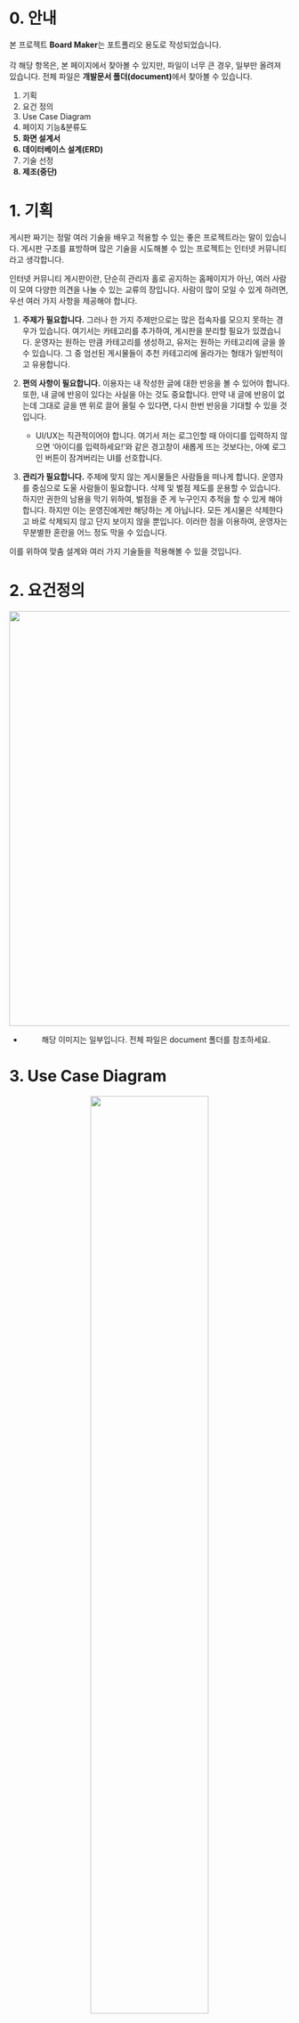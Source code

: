 # 0. 안내

본 프로젝트 <b>Board Maker</b>는 포트폴리오 용도로 작성되었습니다.
<br><br>각 해당 항목은, 본 페이지에서 찾아볼 수 있지만, 파일이 너무 큰 경우, 일부만 올려져 있습니다. 전체 파일은 <b>개발문서 폴더(document)</b>에서 찾아볼 수 있습니다.

<ol>
<li>기획</li>
<li>요건 정의</li>
<li>Use Case Diagram</li>
<li>페이지 기능&분류도</li>
<b><li>화면 설계서</li></b>
<b><li>데이터베이스 설계(ERD)</li></b>
<li>기술 선정</li>
<b><li>제조(중단)</li></b>
</ol>

# 1. 기획

게시판 짜기는 정말 여러 기술을 배우고 적용할 수 있는 좋은 프로젝트라는 말이 있습니다. 게시판 구조를 표방하며 많은 기술을 시도해볼 수 있는 프로젝트는 인터넷 커뮤니티라고 생각합니다.

인터넷 커뮤니티 게시판이란, 단순히 관리자 홀로 공지하는 홈페이지가 아닌, 여러 사람이 모여 다양한 의견을 나눌 수 있는 교류의 장입니다. 사람이 많이 모일 수 있게 하려면, 우선 여러 가지 사항을 제공해야 합니다.

1. <b>주제가 필요합니다.</b> 그러나 한 가지 주제만으로는 많은 접속자를 모으지 못하는 경우가 있습니다. 여기서는 카테고리를 추가하여, 게시판을 분리할 필요가 있겠습니다. 운영자는 원하는 만큼 카테고리를 생성하고, 유저는 원하는 카테고리에 글을 쓸 수 있습니다. 그 중 엄선된 게시물들이 추천 카테고리에 올라가는 형태가 일반적이고 유용합니다.

2. <b>편의 사항이 필요합니다.</b> 이용자는 내 작성한 글에 대한 반응을 볼 수 있어야 합니다. 또한, 내 글에 반응이 있다는 사실을 아는 것도 중요합니다. 만약 내 글에 반응이 없는데 그대로 글을 맨 위로 끌어 올릴 수 있다면, 다시 한번 반응을 기대할 수 있을 것입니다. <ul><li>UI/UX는 직관적이어야 합니다. 여기서 저는 로그인할 때 아이디를 입력하지 않으면 ‘아이디를 입력하세요!’와 같은 경고창이 새롭게 뜨는 것보다는, 아예 로그인 버튼이 잠겨버리는 UI를 선호합니다.</li></ul>

3. <b>관리가 필요합니다.</b> 주제에 맞지 않는 게시물들은 사람들을 떠나게 합니다. 운영자를 중심으로 도울 사람들이 필요합니다. 삭제 및 벌점 제도를 운용할 수 있습니다. 하지만 권한의 남용을 막기 위하여, 벌점을 준 게 누구인지 추적을 할 수 있게 해야 합니다. 하지만 이는 운영진에게만 해당하는 게 아닙니다. 모든 게시물은 삭제한다고 바로 삭제되지 않고 단지 보이지 않을 뿐입니다. 이러한 점을 이용하여, 운영자는 무분별한 혼란을 어느 정도 막을 수 있습니다.

이를 위하여 맞춤 설계와 여러 가지 기술들을 적용해볼 수 있을 것입니다.

# 2. 요건정의

<p align="center"><img width="745" src="https://user-images.githubusercontent.com/113015792/229287990-5363a4ab-d182-45c6-8fbd-dcd61d84b2c5.png"></p>
<div align="center"><ul><li>해당 이미지는 일부입니다. 전체 파일은 document 폴더를 참조하세요.</li></ul></div>

# 3. Use Case Diagram

<p align="center"><img width="65%" height="65%" src="https://user-images.githubusercontent.com/113015792/229288479-c8a222c9-699c-4272-8bb7-9c3fe37fc866.png"></p>

# 4. 페이지 기능&분류도

<p align="center"><img width="944" src="https://user-images.githubusercontent.com/113015792/229290915-a17864fe-9a75-4fce-9c38-6b8c9e7830a1.png">
</p>
<div align="center"><ul><li>해당 이미지는 일부입니다. 전체 파일은 document 폴더를 참조하세요.</li></ul></div>

# 5. 화면설계서

<p align="center"><img width="1037" src="https://user-images.githubusercontent.com/113015792/229291060-408b9228-3ace-44b8-a492-fef800460892.png"></p>
<div align="center"><ul><li>해당 이미지는 일부입니다. 전체 파일은 document 폴더를 참조하세요.</li></ul></div>

# 6. 데이터베이스 설계(ERD)

<p align="center"><img width="80%" height="80%" src="https://user-images.githubusercontent.com/113015792/229289377-628f8124-2b93-4cbc-8ceb-64ef72849f83.png"></p>
<div align="center"><ul><li>ERD 상세 확인은 DDL을 참조하세요.</li></ul></div>

# 7. 기술 선정

<p align="center"><img src="https://user-images.githubusercontent.com/113015792/229289551-25d29e5c-e06a-4dfd-9340-95ff58b8a7d8.png"></p>
<ul>
<li>Front-end는 React.js를 사용합니다. React는 코드 수정 시, Hot Module Replacement를 통해 개발 모드에서 화면에 즉시 반영되는 효과가 있습니다. 또한, JavaScript 특성상, 많은 데이터를 JSON 형태로 처리 및 적용할 수 있으므로 편리합니다. 여기에 상태 관리 라이브러리인 Redux를 적용하여 데이터를 중앙집권화시켜, 복잡해질 수 있는 데이터 관리를 간단하게 추적할 수 있습니다. 추가로 프론트 컴포넌트 전용 라이브러리 MUI를 사용하여, 필요한 기능의 컴포넌트를 검색 및 적용시킬 수 있습니다.</li>
<br><li>Back-end는 Node.js와 Sequelize를 사용합니다. Sequelize는 Node.js 기반의 ORM으로, MVC 구조 형태로 서버를 구성할 수 있습니다. 데이터베이스 연결 후 Sequelize ORM 문법을 사용해 바인딩 형태로 CRUD를 적용하여, 보안에 우수한 특징을 가집니다. 내부 model에서 데이터베이스 구조를 생성하므로, 따로 DDL 파일이 필요하지 않고, model 자체가 설계서가 되는 장점이 있습니다. REST 요청 시, 프로미스 객체를 반환하므로 비동기 처리에 우수합니다.</li>
<br><li>Front와 Back, 모두 JavaScript 기반이며, 따라서 JavaScript 하나로 풀스택 개발이 가능하며, 데이터 통신 규약도 같은 JSON 형식을 사용하므로, 특별히 변환 처리를 할 필요가 없는 것이 장점입니다.</li>
<br><li>개발 서버 환경은 Node.js와 Express를 사용하며, 데이터베이스로는 MySQL을 사용합니다. MySQL은 소규모 서비스를 가정할 경우에도 문제 없이 데이터를 처리할 수 있는 것으로 알려져 있습니다. 이때, Apache를 프록시 서버로 사용하여 Express에 접속합니다. 이렇게 함으로써, Apache가 CORS 문제를 미리 필터링하고 처리하므로, Express에서 따로 CORS 보안 코드를 작성할 필요가 없습니다. 이 구성을 통해 개발 환경이 더 안전하게 유지되며, 웹 서버와 데이터베이스 간의 일관성이 보장됩니다.</li></ul>

# 8. 제조

현재(240101), Front-end와 Back-end 제조는 중단되었습니다.

<ul>
<li>백엔드 환경설정</li>
<li>회원가입 관련 API 작성</li>
<li>프론트엔드 환경설정, 회원가입 탭 페이지 목업 작성</li>
<li>가입 요청 성공, 정상 DB 주입 완료.</li>
<li>메일 인증 성공, 정상 DB 변경 완료.</li>
<li>암호 찾기 프로세스 성공, 정상 DB 변경 완료.</li>
<li>회원 가입 관련 페이지(& 모바일) 작성 완료. </li>
</ul>

# 번외. 개발 중 화면

<p align="center">
<img width="600" src="https://user-images.githubusercontent.com/113015792/230740896-45c6083d-d59c-4326-80a8-e7ac63f5f45f.png">
<img width="340" src="https://user-images.githubusercontent.com/113015792/230740903-0bb97cd6-77bc-48c4-8e1d-1360a2b420f6.png">
<img width="600" src="https://user-images.githubusercontent.com/113015792/230980345-93b15e64-7a81-4e92-8da1-9886e5531d01.png">
<img width="340" src="https://user-images.githubusercontent.com/113015792/230980409-86c002df-22bb-4720-8a15-c6c3d4e85522.png">
<img width="600" src="https://user-images.githubusercontent.com/113015792/232554809-88aefd85-1540-4bea-9517-4bd257f6e71e.png">
</p>

